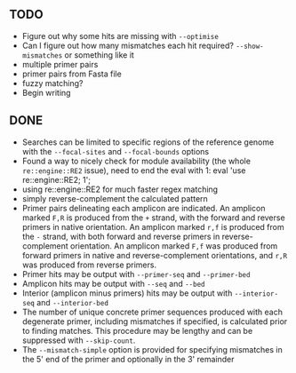 TODO
----

* Figure out why some hits are missing with `--optimise`
* Can I figure out how many mismatches each hit required?  `--show-mismatches` or something like it
* multiple primer pairs
* primer pairs from Fasta file
* fuzzy matching?
* Begin writing


DONE
----

* Searches can be limited to specific regions of the reference genome with the `--focal-sites` and `--focal-bounds` options
* Found a way to nicely check for module availability (the whole `re::engine::RE2` issue), need to end the eval with 1: eval 'use re::engine::RE2; 1';
* using re::engine::RE2 for much faster regex matching
* simply reverse-complement the calculated pattern
* Primer pairs delineating each amplicon are indicated.  An amplicon marked `F,R` is produced from the `+` strand, with the forward and reverse primers in native orientation.  An amplicon marked `r,f` is produced from the `-` strand, with both forward and reverse primers in reverse-complement orientation.  An amplicon marked `F,f` was produced from forward primers in native and reverse-complement orientations, and `r,R` was produced from reverse primers.
* Primer hits may be output with `--primer-seq` and `--primer-bed`
* Amplicon hits may be output with `--seq` and `--bed`
* Interior (amplicon minus primers) hits may be output with `--interior-seq` and `--interior-bed`
* The number of unique concrete primer sequences produced with each degenerate primer, including mismatches if specified, is calculated prior to finding matches.  This procedure may be lengthy and can be suppressed with `--skip-count`.
* The `--mismatch-simple` option is provided for specifying mismatches in the 5' end of the primer and optionally in the 3' remainder

